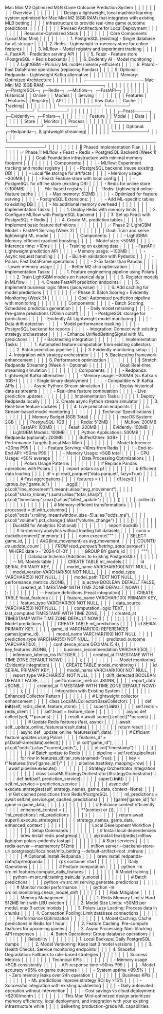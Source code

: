 Mac Mini M2 Optimized MLB Game Outcome Prediction System                                                                                       │ │
│ │                                                                                                                                                │ │
│ │ Overview                                                                                                                                       │ │
│ │                                                                                                                                                │ │
│ │ Design a lightweight, local machine learning system optimized for Mac Mini M2 (8GB RAM) that integrates with existing MLB betting              │ │
│ │ infrastructure to provide real-time game outcome predictions.                                                                                  │ │
│ │                                                                                                                                                │ │
│ │ Revised Architecture for Local Deployment                                                                                                      │ │
│ │                                                                                                                                                │ │
│ │ Resource-Optimized Stack                                                                                                                       │ │
│ │                                                                                                                                                │ │
│ │ Core Components (Local Mac Mini)                                                                                                               │ │
│ │                                                                                                                                                │ │
│ │ 1. PostgreSQL (existing) - Single database for all storage                                                                                     │ │
│ │ 2. Redis - Lightweight in-memory store for online features                                                                                     │ │
│ │ 3. MLflow - Model registry and experiment tracking                                                                                             │ │
│ │ 4. FastAPI - Prediction serving API                                                                                                            │ │
│ │ 5. Feast - Feature store (PostgreSQL + Redis backend)                                                                                          │ │
│ │ 6. Evidently AI - Model monitoring                                                                                                             │ │
│ │ 7. LightGBM - Primary ML model (memory efficient)                                                                                              │ │
│ │ 8. Polars - Fast DataFrame operations (replacing Pandas)                                                                                       │ │
│ │ 9. Optional: Redpanda - Lightweight Kafka alternative                                                                                          │ │
│ │                                                                                                                                                │ │
│ │ Memory-Optimized Architecture                                                                                                                  │ │
│ │                                                                                                                                                │ │
│ │ ┌─────────────────── Mac Mini M2 (8GB RAM) ───────────────────┐                                                                                │ │
│ │ │                                                              │                                                                               │ │
│ │ │  ┌─PostgreSQL─┐  ┌─Redis─┐  ┌─MLflow─┐  ┌─FastAPI─┐         │                                                                                │ │
│ │ │  │ Historical │  │ Online │  │ Models │  │ Serving │         │                                                                               │ │
│ │ │  │ Features   │  │Features│  │Registry│  │   API   │         │                                                                               │ │
│ │ │  │ Raw Data   │  │ Cache  │  │ Tracking│  │         │         │                                                                              │ │
│ │ │  └─────────────┘  └───────┘  └────────┘  └─────────┘         │                                                                               │ │
│ │ │                                                              │                                                                               │ │
│ │ │  ┌─Feast─────┐  ┌─Evidently─┐  ┌─Polars─┐                   │                                                                                │ │
│ │ │  │ Feature   │  │ Model     │  │ Data    │                   │                                                                               │ │
│ │ │  │ Store     │  │ Monitor   │  │ Process │                   │                                                                               │ │
│ │ │  └───────────┘  └───────────┘  └─────────┘                   │                                                                               │ │
│ │ │                                                              │                                                                               │ │
│ │ │  Optional: ┌─Redpanda─┐ (Lightweight streaming)              │                                                                               │ │
│ │ │           └───────────┘                                      │                                                                               │ │
│ │ └──────────────────────────────────────────────────────────────┘                                                                               │ │
│ │                                                                                                                                                │ │
│ │ 🚀 Phased Implementation Plan                                                                                                                  │ │
│ │                                                                                                                                                │ │
│ │ ✅ Phase 1: MLflow + Feast + Redis + PostgreSQL Backend (Week 1)                                                                                │ │
│ │                                                                                                                                                │ │
│ │ Goal: Foundation infrastructure with minimal memory footprint                                                                                  │ │
│ │                                                                                                                                                │ │
│ │ Components:                                                                                                                                    │ │
│ │ - MLflow: Experiment tracking and model registry                                                                                               │ │
│ │   - PostgreSQL backend (reuse existing DB)                                                                                                     │ │
│ │   - Local file storage for artifacts                                                                                                           │ │
│ │   - Memory usage: ~200MB                                                                                                                       │ │
│ │ - Feast: Feature store with local config                                                                                                       │ │
│ │   - PostgreSQL for offline store (existing DB)                                                                                                 │ │
│ │   - Redis for online store (~100MB)                                                                                                            │ │
│ │   - File-based registry                                                                                                                        │ │
│ │ - Redis: Lightweight online feature cache                                                                                                      │ │
│ │   - Max memory: 512MB                                                                                                                          │ │
│ │   - Optimized for feature serving                                                                                                              │ │
│ │ - PostgreSQL Extensions:                                                                                                                       │ │
│ │   - Add ML-specific tables to existing DB                                                                                                      │ │
│ │   - No additional memory overhead                                                                                                              │ │
│ │                                                                                                                                                │ │
│ │ Implementation Tasks:                                                                                                                          │ │
│ │ 1. Deploy Redis with memory limits                                                                                                             │ │
│ │ 2. Configure MLflow with PostgreSQL backend                                                                                                    │ │
│ │ 3. Set up Feast with PostgreSQL + Redis                                                                                                        │ │
│ │ 4. Create ML prediction tables                                                                                                                 │ │
│ │ 5. Implement basic feature definitions                                                                                                         │ │
│ │                                                                                                                                                │ │
│ │ ✅ Phase 2: LightGBM Model + FastAPI Serving (Week 2)                                                                                           │ │
│ │                                                                                                                                                │ │
│ │ Goal: Train and serve lightweight ML model                                                                                                     │ │
│ │                                                                                                                                                │ │
│ │ Components:                                                                                                                                    │ │
│ │ - LightGBM: Memory-efficient gradient boosting                                                                                                 │ │
│ │   - Model size: <50MB                                                                                                                          │ │
│ │   - Inference time: <10ms                                                                                                                      │ │
│ │   - Training on existing data                                                                                                                  │ │
│ │ - FastAPI: Lightweight prediction API                                                                                                          │ │
│ │   - Memory usage: ~100MB                                                                                                                       │ │
│ │   - Async request handling                                                                                                                     │ │
│ │   - Built-in validation with Pydantic                                                                                                          │ │
│ │ - Polars: Fast DataFrame operations                                                                                                            │ │
│ │   - 2-5x faster than Pandas                                                                                                                    │ │
│ │   - Lower memory usage                                                                                                                         │ │
│ │   - Better M2 chip optimization                                                                                                                │ │
│ │                                                                                                                                                │ │
│ │ Implementation Tasks:                                                                                                                          │ │
│ │ 1. Feature engineering pipeline using Polars                                                                                                   │ │
│ │ 2. Train LightGBM models on historical data                                                                                                    │ │
│ │ 3. Register models in MLflow                                                                                                                   │ │
│ │ 4. Create FastAPI prediction endpoints                                                                                                         │ │
│ │ 5. Implement business logic filters (juice/value)                                                                                              │ │
│ │ 6. Add caching for model predictions                                                                                                           │ │
│ │                                                                                                                                                │ │
│ │ ✅ Phase 3: Batch Scoring + Evidently Monitoring (Week 3)                                                                                       │ │
│ │                                                                                                                                                │ │
│ │ Goal: Automated prediction pipeline with monitoring                                                                                            │ │
│ │                                                                                                                                                │ │
│ │ Components:                                                                                                                                    │ │
│ │ - Batch Scoring: Scheduled prediction generation                                                                                               │ │
│ │   - Daily model retraining                                                                                                                     │ │
│ │   - Pre-game predictions (20min cutoff)                                                                                                        │ │
│ │   - PostgreSQL storage for predictions                                                                                                         │ │
│ │ - Evidently AI: Lightweight model monitoring                                                                                                   │ │
│ │   - Data drift detection                                                                                                                       │ │
│ │   - Model performance tracking                                                                                                                 │ │
│ │   - PostgreSQL backend for reports                                                                                                             │ │
│ │ - Integration: Connect with existing strategy orchestrator                                                                                     │ │
│ │   - Enhance UnifiedBettingSignal with ML predictions                                                                                           │ │
│ │   - Backtesting integration                                                                                                                    │ │
│ │                                                                                                                                                │ │
│ │ Implementation Tasks:                                                                                                                          │ │
│ │ 1. Automated feature computation from existing collectors                                                                                      │ │
│ │ 2. Batch prediction pipeline                                                                                                                   │ │
│ │ 3. Evidently monitoring setup                                                                                                                  │ │
│ │ 4. Integration with strategy orchestrator                                                                                                      │ │
│ │ 5. Backtesting framework enhancement                                                                                                           │ │
│ │ 6. Performance optimization                                                                                                                    │ │
│ │                                                                                                                                                │ │
│ │ 🚀 Stretch: Redpanda Streaming (Week 4 - Optional)                                                                                             │ │
│ │                                                                                                                                                │ │
│ │ Goal: Real-time streaming simulation                                                                                                           │ │
│ │                                                                                                                                                │ │
│ │ Components:                                                                                                                                    │ │
│ │ - Redpanda: Lightweight Kafka alternative                                                                                                      │ │
│ │   - Memory usage: ~200MB (vs Kafka's 1GB+)                                                                                                     │ │
│ │   - Single binary deployment                                                                                                                   │ │
│ │   - Compatible with Kafka APIs                                                                                                                 │ │
│ │ - Async Python: Stream simulation                                                                                                              │ │
│ │   - Replay historical data as streams                                                                                                          │ │
│ │   - Real-time feature computation                                                                                                              │ │
│ │   - Live prediction updates                                                                                                                    │ │
│ │                                                                                                                                                │ │
│ │ Implementation Tasks:                                                                                                                          │ │
│ │ 1. Deploy Redpanda locally                                                                                                                     │ │
│ │ 2. Create async Python stream simulator                                                                                                        │ │
│ │ 3. Real-time feature updates                                                                                                                   │ │
│ │ 4. Live prediction endpoints                                                                                                                   │ │
│ │ 5. Stream-based model monitoring                                                                                                               │ │
│ │                                                                                                                                                │ │
│ │ Technical Specifications                                                                                                                       │ │
│ │                                                                                                                                                │ │
│ │ Memory Budget (8GB Total)                                                                                                                      │ │
│ │                                                                                                                                                │ │
│ │ macOS System:           2GB                                                                                                                    │ │
│ │ PostgreSQL:            1GB                                                                                                                     │ │
│ │ Redis:               512MB                                                                                                                     │ │
│ │ MLflow:              200MB                                                                                                                     │ │
│ │ FastAPI:             100MB                                                                                                                     │ │
│ │ Feast:               200MB                                                                                                                     │ │
│ │ Evidently:           100MB                                                                                                                     │ │
│ │ LightGBM Models:     100MB                                                                                                                     │ │
│ │ Python Applications: 500MB                                                                                                                     │ │
│ │ Redpanda (optional): 200MB                                                                                                                     │ │
│ │ Buffer/Other:       3GB+                                                                                                                       │ │
│ │                                                                                                                                                │ │
│ │ Performance Targets (Local Mac Mini)                                                                                                           │ │
│ │                                                                                                                                                │ │
│ │ - Model Inference: <20ms P95                                                                                                                   │ │
│ │ - Feature Serving: <10ms from Redis                                                                                                            │ │
│ │ - End-to-End API: <50ms P99                                                                                                                    │ │
│ │ - Memory Usage: <5GB total                                                                                                                     │ │
│ │ - CPU Usage: <50% average                                                                                                                      │ │
│ │                                                                                                                                                │ │
│ │ Data Processing Optimizations                                                                                                                  │ │
│ │                                                                                                                                                │ │
│ │ Polars Usage Patterns                                                                                                                          │ │
│ │                                                                                                                                                │ │
│ │ # Replace Pandas operations with Polars                                                                                                        │ │
│ │ import polars as pl                                                                                                                            │ │
│ │                                                                                                                                                │ │
│ │ # Efficient data loading                                                                                                                       │ │
│ │ df = pl.read_parquet("data.parquet", lazy=True)                                                                                                │ │
│ │                                                                                                                                                │ │
│ │ # Fast aggregations                                                                                                                            │ │
│ │ features = (                                                                                                                                   │ │
│ │     df.lazy()                                                                                                                                  │ │
│ │     .group_by("game_id")                                                                                                                       │ │
│ │     .agg([                                                                                                                                     │ │
│ │         pl.col("line_movement").mean().alias("avg_movement"),                                                                                  │ │
│ │         pl.col("sharp_money").sum().alias("total_sharp"),                                                                                      │ │
│ │         pl.col("timestamp").max().alias("latest_update")                                                                                       │ │
│ │     ])                                                                                                                                         │ │
│ │     .collect()                                                                                                                                 │ │
│ │ )                                                                                                                                              │ │
│ │                                                                                                                                                │ │
│ │ # Memory-efficient transformations                                                                                                             │ │
│ │ processed = df.with_columns([                                                                                                                  │ │
│ │     pl.col("odds").rolling_mean(window_size=5).alias("odds_ma"),                                                                               │ │
│ │     pl.col("volume").pct_change().alias("volume_change")                                                                                       │ │
│ │ ])                                                                                                                                             │ │
│ │                                                                                                                                                │ │
│ │ DuckDB for Analytics (Optional)                                                                                                                │ │
│ │                                                                                                                                                │ │
│ │ import duckdb                                                                                                                                  │ │
│ │                                                                                                                                                │ │
│ │ # In-memory analytics without loading full datasets                                                                                            │ │
│ │ conn = duckdb.connect(':memory:')                                                                                                              │ │
│ │ conn.execute("""                                                                                                                               │ │
│ │     SELECT game_id,                                                                                                                            │ │
│ │            AVG(line_movement) as avg_movement,                                                                                                 │ │
│ │            COUNT(*) as update_count                                                                                                            │ │
│ │     FROM read_parquet('betting_data/*.parquet')                                                                                                │ │
│ │     WHERE date >= '2024-01-01'                                                                                                                 │ │
│ │     GROUP BY game_id                                                                                                                           │ │
│ │ """)                                                                                                                                           │ │
│ │                                                                                                                                                │ │
│ │ Database Schema (Additions to Existing PostgreSQL)                                                                                             │ │
│ │                                                                                                                                                │ │
│ │ -- ML Models table                                                                                                                             │ │
│ │ CREATE TABLE ml_models (                                                                                                                       │ │
│ │     id SERIAL PRIMARY KEY,                                                                                                                     │ │
│ │     model_name VARCHAR(100) NOT NULL,                                                                                                          │ │
│ │     model_version VARCHAR(50) NOT NULL,                                                                                                        │ │
│ │     model_type VARCHAR(50) NOT NULL,                                                                                                           │ │
│ │     model_path TEXT NOT NULL,                                                                                                                  │ │
│ │     performance_metrics JSONB,                                                                                                                 │ │
│ │     is_active BOOLEAN DEFAULT FALSE,                                                                                                           │ │
│ │     created_at TIMESTAMP WITH TIME ZONE DEFAULT NOW()                                                                                          │ │
│ │ );                                                                                                                                             │ │
│ │                                                                                                                                                │ │
│ │ -- Feature definitions (Feast integration)                                                                                                     │ │
│ │ CREATE TABLE feast_features (                                                                                                                  │ │
│ │     feature_name VARCHAR(100) PRIMARY KEY,                                                                                                     │ │
│ │     feature_type VARCHAR(50) NOT NULL,                                                                                                         │ │
│ │     data_source VARCHAR(50) NOT NULL,                                                                                                          │ │
│ │     computation_logic TEXT,                                                                                                                    │ │
│ │     last_computed TIMESTAMP WITH TIME ZONE,                                                                                                    │ │
│ │     created_at TIMESTAMP WITH TIME ZONE DEFAULT NOW()                                                                                          │ │
│ │ );                                                                                                                                             │ │
│ │                                                                                                                                                │ │
│ │ -- Model predictions                                                                                                                           │ │
│ │ CREATE TABLE ml_predictions (                                                                                                                  │ │
│ │     id SERIAL PRIMARY KEY,                                                                                                                     │ │
│ │     game_id VARCHAR(100) REFERENCES games(game_id),                                                                                            │ │
│ │     model_name VARCHAR(100) NOT NULL,                                                                                                          │ │
│ │     prediction_type VARCHAR(50) NOT NULL,                                                                                                      │ │
│ │     predicted_outcome VARCHAR(100),                                                                                                            │ │
│ │     confidence_score DECIMAL(5,4),                                                                                                             │ │
│ │     key_features JSONB,                                                                                                                        │ │
│ │     business_recommendation VARCHAR(50),                                                                                                       │ │
│ │     inference_latency_ms INTEGER,                                                                                                              │ │
│ │     created_at TIMESTAMP WITH TIME ZONE DEFAULT NOW()                                                                                          │ │
│ │ );                                                                                                                                             │ │
│ │                                                                                                                                                │ │
│ │ -- Model monitoring (Evidently integration)                                                                                                    │ │
│ │ CREATE TABLE model_monitoring (                                                                                                                │ │
│ │     id SERIAL PRIMARY KEY,                                                                                                                     │ │
│ │     model_name VARCHAR(100) NOT NULL,                                                                                                          │ │
│ │     report_type VARCHAR(50) NOT NULL,                                                                                                          │ │
│ │     drift_detected BOOLEAN DEFAULT FALSE,                                                                                                      │ │
│ │     performance_metrics JSONB,                                                                                                                 │ │
│ │     report_data JSONB,                                                                                                                         │ │
│ │     created_at TIMESTAMP WITH TIME ZONE DEFAULT NOW()                                                                                          │ │
│ │ );                                                                                                                                             │ │
│ │                                                                                                                                                │ │
│ │ Integration with Existing System                                                                                                               │ │
│ │                                                                                                                                                │ │
│ │ Enhanced Collector Pattern                                                                                                                     │ │
│ │                                                                                                                                                │ │
│ │ # Lightweight collector enhancement                                                                                                            │ │
│ │ class LocalMLCollector(BaseCollector):                                                                                                         │ │
│ │     def __init__(self, redis_client, feature_store):                                                                                           │ │
│ │         super().__init__()                                                                                                                     │ │
│ │         self.redis = redis_client                                                                                                              │ │
│ │         self.feast = feature_store                                                                                                             │ │
│ │                                                                                                                                                │ │
│ │     async def collect(self, **params):                                                                                                         │ │
│ │         result = await super().collect(**params)                                                                                               │ │
│ │                                                                                                                                                │ │
│ │         # Update Redis features (fast, async)                                                                                                  │ │
│ │         await self._update_online_features(result.data)                                                                                        │ │
│ │                                                                                                                                                │ │
│ │         return result                                                                                                                          │ │
│ │                                                                                                                                                │ │
│ │     async def _update_online_features(self, data):                                                                                             │ │
│ │         # Efficient feature updates using Polars                                                                                               │ │
│ │         features_df = pl.DataFrame(data).select([                                                                                              │ │
│ │             pl.col("game_id"),                                                                                                                 │ │
│ │             pl.col("odds").alias("current_odds"),                                                                                              │ │
│ │             pl.col("timestamp")                                                                                                                │ │
│ │         ])                                                                                                                                     │ │
│ │                                                                                                                                                │ │
│ │         # Batch update to Redis                                                                                                                │ │
│ │         pipeline = self.redis.pipeline()                                                                                                       │ │
│ │         for row in features_df.iter_rows(named=True):                                                                                          │ │
│ │             key = f"features:{row['game_id']}"                                                                                                 │ │
│ │             pipeline.hset(key, mapping=row)                                                                                                    │ │
│ │         await pipeline.execute()                                                                                                               │ │
│ │                                                                                                                                                │ │
│ │ Strategy Orchestrator Integration                                                                                                              │ │
│ │                                                                                                                                                │ │
│ │ class LocalMLStrategyOrchestrator(StrategyOrchestrator):                                                                                       │ │
│ │     def __init__(self, prediction_service):                                                                                                    │ │
│ │         super().__init__()                                                                                                                     │ │
│ │         self.ml_service = prediction_service                                                                                                   │ │
│ │                                                                                                                                                │ │
│ │     async def execute_strategies(self, strategy_names, game_data, context=None):                                                               │ │
│ │         # Get cached predictions from Redis/PostgreSQL                                                                                         │ │
│ │         ml_predictions = await self.ml_service.get_cached_predictions(                                                                         │ │
│ │             [game['game_id'] for game in game_data]                                                                                            │ │
│ │         )                                                                                                                                      │ │
│ │                                                                                                                                                │ │
│ │         # Enhance context efficiently                                                                                                          │ │
│ │         enhanced_context = {                                                                                                                   │ │
│ │             **(context or {}),                                                                                                                 │ │
│ │             'ml_predictions': ml_predictions                                                                                                   │ │
│ │         }                                                                                                                                      │ │
│ │                                                                                                                                                │ │
│ │         return await super().execute_strategies(                                                                                               │ │
│ │             strategy_names, game_data, enhanced_context                                                                                        │ │
│ │         )                                                                                                                                      │ │
│ │                                                                                                                                                │ │
│ │ Local Development Workflow                                                                                                                     │ │
│ │                                                                                                                                                │ │
│ │ Setup Commands                                                                                                                                 │ │
│ │                                                                                                                                                │ │
│ │ # Install local dependencies                                                                                                                   │ │
│ │ brew install redis postgresql                                                                                                                  │ │
│ │ pip install feast[redis] mlflow lightgbm polars evidently fastapi                                                                              │ │
│ │                                                                                                                                                │ │
│ │ # Start services                                                                                                                               │ │
│ │ redis-server --maxmemory 512mb                                                                                                                 │ │
│ │ mlflow server --backend-store-uri postgresql://localhost/mlb_betting --default-artifact-root ./mlruns                                          │ │
│ │                                                                                                                                                │ │
│ │ # Optional: Install Redpanda                                                                                                                   │ │
│ │ brew install redpanda-data/tap/redpanda                                                                                                        │ │
│ │ rpk container start                                                                                                                            │ │
│ │                                                                                                                                                │ │
│ │ Daily Operations                                                                                                                               │ │
│ │                                                                                                                                                │ │
│ │ # Feature computation                                                                                                                          │ │
│ │ python -m src.ml.features.compute_daily_features                                                                                               │ │
│ │                                                                                                                                                │ │
│ │ # Model training                                                                                                                               │ │
│ │ python -m src.ml.training.train_daily_model                                                                                                    │ │
│ │                                                                                                                                                │ │
│ │ # Batch predictions                                                                                                                            │ │
│ │ python -m src.ml.serving.generate_predictions                                                                                                  │ │
│ │                                                                                                                                                │ │
│ │ # Monitor model performance                                                                                                                    │ │
│ │ python -m src.ml.monitoring.check_model_drift                                                                                                  │ │
│ │                                                                                                                                                │ │
│ │ Risk Mitigation                                                                                                                                │ │
│ │                                                                                                                                                │ │
│ │ Memory Management                                                                                                                              │ │
│ │                                                                                                                                                │ │
│ │ 1. Redis Memory Limits: Hard 512MB limit with LRU eviction                                                                                     │ │
│ │ 2. Model Size Limits: <50MB per model, max 3 active models                                                                                     │ │
│ │ 3. Polars Lazy Loading: Process data in chunks                                                                                                 │ │
│ │ 4. Connection Pooling: Limit database connections                                                                                              │ │
│ │                                                                                                                                                │ │
│ │ Performance Optimization                                                                                                                       │ │
│ │                                                                                                                                                │ │
│ │ 1. Model Caching: Cache predictions in Redis for 1 hour                                                                                        │ │
│ │ 2. Feature Caching: Pre-compute features for upcoming games                                                                                    │ │
│ │ 3. Async Processing: Non-blocking API responses                                                                                                │ │
│ │ 4. Batch Operations: Group database operations                                                                                                 │ │
│ │                                                                                                                                                │ │
│ │ Reliability                                                                                                                                    │ │
│ │                                                                                                                                                │ │
│ │ 1. Local Backups: Daily PostgreSQL dumps                                                                                                       │ │
│ │ 2. Model Versioning: Keep last 3 model versions                                                                                                │ │
│ │ 3. Health Checks: Service monitoring endpoints                                                                                                 │ │
│ │ 4. Graceful Degradation: Fallback to rule-based strategies                                                                                     │ │
│ │                                                                                                                                                │ │
│ │ Success Metrics                                                                                                                                │ │
│ │                                                                                                                                                │ │
│ │ Technical KPIs                                                                                                                                 │ │
│ │                                                                                                                                                │ │
│ │ - Memory usage <5GB consistently                                                                                                               │ │
│ │ - API response time <50ms P99                                                                                                                  │ │
│ │ - Model accuracy >65% on game outcomes                                                                                                         │ │
│ │ - System uptime >99.5%                                                                                                                         │ │
│ │ - Zero memory leaks over 24h operation                                                                                                         │ │
│ │                                                                                                                                                │ │
│ │ Business KPIs                                                                                                                                  │ │
│ │                                                                                                                                                │ │
│ │ - ML predictions improve strategy ROI by >15%                                                                                                  │ │
│ │ - Successful integration with existing backtesting                                                                                             │ │
│ │ - Daily automated operation without intervention                                                                                               │ │
│ │ - Cost savings vs cloud deployment: >$200/month                                                                                                │ │
│ │                                                                                                                                                │ │
│ │ This Mac Mini-optimized design prioritizes memory efficiency, local deployment, and integration with your existing infrastructure while        │ │
│ │ delivering production-grade ML capabilities.         